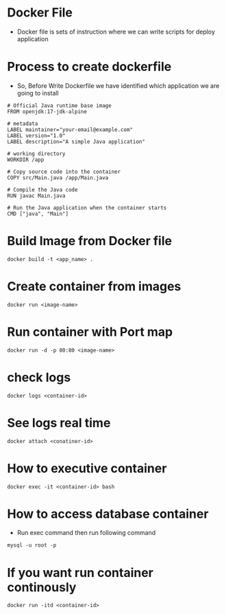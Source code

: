 # Docker File 
- Docker file is sets of instruction where we can write scripts for deploy application 
# Process to create dockerfile 
- So, Before Write Dockerfile we have identified which application we are going to install 
```
# Official Java runtime base image
FROM openjdk:17-jdk-alpine

# metadata
LABEL maintainer="your-email@example.com"
LABEL version="1.0"
LABEL description="A simple Java application"

# working directory
WORKDIR /app

# Copy source code into the container
COPY src/Main.java /app/Main.java

# Compile the Java code
RUN javac Main.java

# Run the Java application when the container starts
CMD ["java", "Main"]
```
# Build Image from Docker file 
```
docker build -t <app_name> . 
```
# Create container from images 
```
docker run <image-name>
```
# Run container with Port map 
```
docker run -d -p 80:80 <image-name>
```
# check logs 
```
docker logs <container-id>

```

# See logs real time 
```
docker attach <conatiner-id>
```
# How to executive container 
```
docker exec -it <container-id> bash
```
# How to access database container 
- Run exec command then run following command 
```
mysql -u root -p 
```
# If you want run container continously 
```
docker run -itd <container-id>
```

